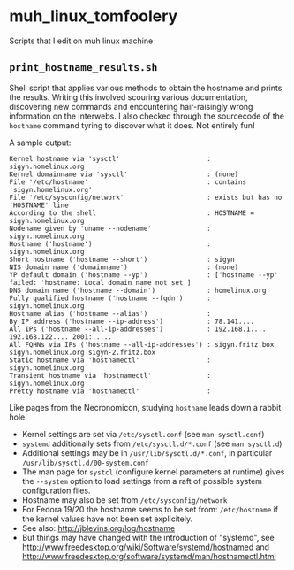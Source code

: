 muh_linux_tomfoolery
====================

Scripts that I edit on muh linux machine

`print_hostname_results.sh`
---------------------------

Shell script that applies various methods to obtain the hostname and prints the results. Writing this involved scouring various documentation, discovering new commands and encountering hair-raisingly wrong information on the Interwebs. I also checked through the sourcecode of the `hostname` command tyring to discover what it does. Not entirely fun!

A sample output:

    Kernel hostname via 'sysctl'                      : sigyn.homelinux.org
    Kernel domainname via 'sysctl'                    : (none)
    File '/etc/hostname'                              : contains 'sigyn.homelinux.org'
    File '/etc/sysconfig/network'                     : exists but has no 'HOSTNAME' line
    According to the shell                            : HOSTNAME = sigyn.homelinux.org
    Nodename given by 'uname --nodename'              : sigyn.homelinux.org
    Hostname ('hostname')                             : sigyn.homelinux.org
    Short hostname ('hostname --short')               : sigyn
    NIS domain name ('domainname')                    : (none)
    YP default domain ('hostname --yp')               : ['hostname --yp' failed: 'hostname: Local domain name not set']
    DNS domain name ('hostname --domain')             : homelinux.org
    Fully qualified hostname ('hostname --fqdn')      : sigyn.homelinux.org
    Hostname alias ('hostname --alias')               : 
    By IP address ('hostname --ip-address')           : 78.141....
    All IPs ('hostname --all-ip-addresses')           : 192.168.1.... 192.168.122.... 2001:..... 
    All FQHNs via IPs ('hostname --all-ip-addresses') : sigyn.fritz.box sigyn.homelinux.org sigyn-2.fritz.box 
    Static hostname via 'hostnamectl'                 : sigyn.homelinux.org
    Transient hostname via 'hostnamectl'              : sigyn.homelinux.org
    Pretty hostname via 'hostnamectl'                 : 

Like pages from the Necronomicon, studying `hostname` leads down a rabbit hole. 

* Kernel settings are set via `/etc/sysctl.conf` (see `man sysctl.conf`)
* `systemd` additionally sets from `/etc/sysctl.d/*.conf` (see `man sysctl.d`)
* Additional settings may be in `/usr/lib/sysctl.d/*.conf`, in particular `/usr/lib/sysctl.d/00-system.conf`
* The man page for `systcl` (configure kernel parameters at runtime) gives the `--system` option to load settings from a raft of possible system configuration files.
* Hostname may also be set from `/etc/sysconfig/network`
* For Fedora 19/20 the hostname seems to be set from: `/etc/hostname` if the kernel values have not been set explicitely.
* See also: http://jblevins.org/log/hostname
* But things may have changed with the introduction of "systemd", see http://www.freedesktop.org/wiki/Software/systemd/hostnamed and http://www.freedesktop.org/software/systemd/man/hostnamectl.html

